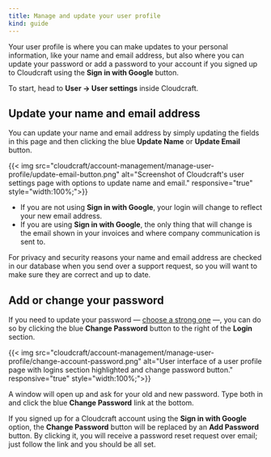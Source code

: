 ```yaml
---
title: Manage and update your user profile
kind: guide
---
```


Your user profile is where you can make updates to your personal information, like your name and email address, but also where you can update your password or add a password to your account if you signed up to Cloudcraft using the **Sign in with Google** button.

To start, head to **User → User settings** inside Cloudcraft.

## Update your name and email address

You can update your name and email address by simply updating the fields in this page and then clicking the blue **Update Name** or **Update Email** button.

{{< img src="cloudcraft/account-management/manage-user-profile/update-email-button.png" alt="Screenshot of Cloudcraft's user settings page with options to update name and email." responsive="true" style="width:100%;">}}

- If you are not using **Sign in with Google**, your login will change to reflect your new email address.
- If you are using **Sign in with Google**, the only thing that will change is the email shown in your invoices and where company communication is sent to.

<section class="alert alert-info">
  <p>For privacy and security reasons your name and email address are checked in our database when you send over a support request, so you will want to make sure they are correct and up to date.</p>
</section>

## Add or change your password

If you need to update your password — [choose a strong one][1] —, you can do so by clicking the blue **Change Password** button to the right of the **Login** section.

{{< img src="cloudcraft/account-management/manage-user-profile/change-account-password.png" alt="User interface of a user profile page with logins section highlighted and change password button." responsive="true" style="width:100%;">}}

A window will open up and ask for your old and new password. Type both in and click the blue **Change Password** link at the bottom.

<section class="alert alert-info">
  <p>If you signed up for a Cloudcraft account using the <strong>Sign in with Google</strong> option, the <strong>Change Password</strong> button will be replaced by an <strong>Add Password</strong> button. By clicking it, you will receive a password reset request over email; just follow the link and you should be all set.</p>
</section>

[1]: https://help.cloudcraft.co/article/59-create-strong-password
